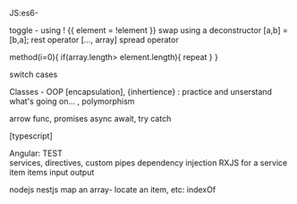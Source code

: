 JS:es6- 

toggle - using ! {{ element = !element }}
swap using a deconstructor [a,b] = [b,a];
rest operator [..., array]
spread operator

method(i=0){
    if(array.length> element.length){
        repeat
    }
}


switch cases

Classes - OOP
[encapsulation], 
{inhertience} : practice and unserstand what's going on...
, polymorphism

arrow func, 
promises
async await, try catch 

[typescript]


Angular:
TEST    
services, directives, custom pipes
dependency injection RXJS for a service
item items input output

nodejs
nestjs
map an array- locate an item, etc:  indexOf 
